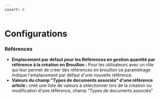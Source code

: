 ```yaml
---
coverY: 0
---
```


# Configurations

### Références

* **Emplacement par défaut pour les Références en gestion quantité par référence à la création en Brouillon :** Pour les utilisateurs avec un rôle qui leur permet de créer des références en brouillon ce paramétrage indique l'emplacement par défaut d'une nouvelle référence.
* **Valeurs du champ "Types de documents associés" d'une référence article :** créé une liste de valeurs à sélectionner lors de la création ou modification d'une référence, champ "Types de documents associés"
